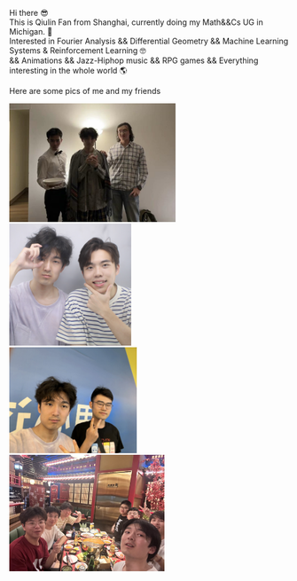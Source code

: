 Hi there 😎  
This is Qiulin Fan from Shanghai, currently doing my Math&&Cs UG in Michigan. 👀  
Interested in Fourier Analysis && Differential Geometry && Machine Learning Systems & Reinforcement Learning 🤓  
&& Animations && Jazz-Hiphop music && RPG games && Everything interesting in the whole world 🌎  

Here are some pics of me and my friends

<img src="./Assets/wizWLCY.jpg" width="300" /> <img src="./Assets/wizWYH.JPG" width="220" />  
<img src="./Assets/wizCX.jpg" width="230" /> <img src="./Assets/sisu.jpeg" width="280" />
